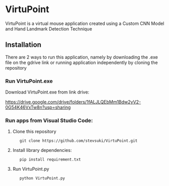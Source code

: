 # VirtuPoint
VirtuPoint is a virtual mouse application created using a Custom CNN Model and Hand Landmark Detection Technique

## Installation
There are 2 ways to run this application, namely by downloading the .exe file on the gdrive link or running application independently by cloning the repository

### Run VirtuPoint.exe
Download VirtuPoint.exe from link drive:

https://drive.google.com/drive/folders/1fALJLQEbMm1Bdw2yV2-0G54K46VxTw8n?usp=sharing

### Run apps from Visual Studio Code:
1. Clone this repository
   ```
      git clone https://github.com/stevsuki/VirtuPoint.git
   ```
2. Install library dependencies:
   ```
      pip install requirement.txt
   ```
4. Run VirtuPoint.py
   ```
      python VirtuPoint.py
   ```

